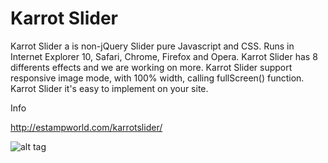 Karrot Slider
======

Karrot Slider a is non-jQuery Slider pure Javascript and CSS. Runs in Internet Explorer 10, Safari, Chrome, Firefox and Opera. Karrot Slider has 8 differents effects and we are working on more. Karrot Slider support responsive image mode, with 100% width, calling fullScreen() function. Karrot Slider it's easy to implement on your site.

Info

http://estampworld.com/karrotslider/

![alt tag](http://estampworld.com/karrotslider/images/logo.png)
